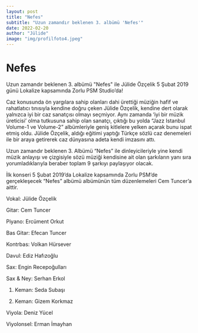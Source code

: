 ```yaml
---
layout: post
title: "Nefes"
subtitle: "Uzun zamandır beklenen 3. albümü 'Nefes'"
date: 2022-02-20
author: "Jülide"
image: "img/profilfoto4.jpeg"
---
```


# Nefes

Uzun zamandır beklenen 3. albümü "Nefes" ile Jülide Özçelik 5 Şubat 2019 günü Lokalize kapsamında Zorlu PSM Studio’da!

Caz konusunda ön yargılara sahip olanları dahi ürettiği müziğin hafif ve rahatlatıcı tınısıyla kendine doğru çeken Jülide Özçelik, kendine dert olarak yalnızca iyi bir caz sanatçısı olmayı seçmiyor. Aynı zamanda ‘iyi bir müzik üreticisi’ olma tutkusuna sahip olan sanatçı, çıktığı bu yolda “Jazz Istanbul Volume-1 ve Volume-2” albümleriyle geniş kitlelere yelken açarak bunu ispat etmiş oldu. Jülide Özçelik, aldığı eğitimi yaptığı Türkçe sözlü caz denemeleri ile bir araya getirerek caz dünyasına adeta kendi imzasını attı.

Uzun zamandır beklenen 3. Albümü “Nefes” ile dinleyicileriyle yine kendi müzik anlayışı ve çizgisiyle sözü müziği kendisine ait olan şarkıların yanı sıra yorumladıklarıyla beraber toplam  9 şarkıyı paylaşıyor olacak.

İlk konseri 5 Şubat 2019’da Lokalize kapsamında Zorlu PSM’de gerçekleşecek “Nefes” albümü albümünün tüm düzenlemeleri Cem Tuncer’a aittir.

Vokal: Jülide Özçelik

Gitar: Cem Tuncer

Piyano: Ercüment Orkut

Bas Gitar: Efecan Tuncer

Kontrbas: Volkan Hürsever

Davul: Ediz Hafızoğlu

Sax: Engin Recepoğulları

Sax & Ney: Serhan Erkol

1.    Keman: Seda Subaşı

2.    Keman: Gizem Korkmaz

Viyola: Deniz Yücel

Viyolonsel: Erman İmayhan